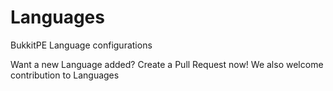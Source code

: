 # Languages

BukkitPE Language configurations

Want a new Language added? Create a Pull Request now!
We also welcome contribution to Languages
